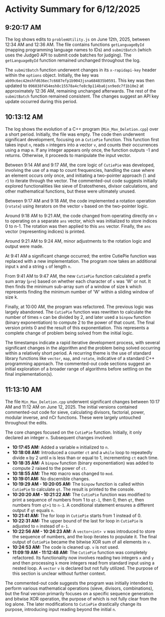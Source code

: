 # Activity Summary for 6/12/2025

## 9:20:17 AM
The log shows edits to `problemUtility.js` on June 12th, 2025, between 12:34 AM and 12:36 AM.  The file contains functions `getLanguageById` (mapping programming language names to IDs) and `submitBatch` (which uses the Judge0 API to submit code batches for judging).  The `getLanguageById` function remained unchanged throughout the log.

The `submitBatch` function underwent changes in its `x-rapidapi-key` header within the `options` object.  Initially, the key was `ab99c6ec42mshfd636ec7c6687efp1b9043jsna684835b0591`. This key was then updated to `096038f454msh8c15578a4cfe8c9p114ba6jsn9edc7f1b10e2` at approximately 12:36 AM, remaining unchanged afterwards.  The rest of the `submitBatch` function remained consistent.  The changes suggest an API key update occurred during this period.


## 10:13:12 AM
The log shows the evolution of a C++ program (`Min_Max_Deletion.cpp`) over a short period.  Initially, the file was empty.  The code then underwent significant development, focusing on a `CutiePie` function. This function first takes input `n`, reads `n` integers into a vector `v`, and counts their occurrences using a map `m`.  If any integer appears only once, the function outputs -1 and returns. Otherwise, it proceeds to manipulate the input vector.

Between 9:14 AM and 9:17 AM, the core logic of `CutiePie` was developed, involving the use of a map to count frequencies, handling the case where an element occurs only once, and initiating a two-pointer approach (`l` and `r`) to iterate through the vector.  The commented-out code suggests initially explored functionalities like sieve of Eratosthenes, divisor calculations, and other mathematical functions, but these were ultimately unused.

Between 9:17 AM and 9:18 AM, the code implemented a rotation operation (`rotate`) using iterators on the vector `v` based on the two-pointer logic.

Around 9:18 AM to 9:21 AM,  the code changed from operating directly on `v` to operating on a separate `ans` vector, which was initialized to store indices 0 to n-1.  The rotation was then applied to this `ans` vector.  Finally, the `ans` vector (representing indices) is printed.


Around 9:21 AM to 9:24 AM, minor adjustments to the rotation logic and output were made.  

At 9:41 AM a significant change occurred; the entire CutiePie function was replaced with a new implementation. The program now takes an additional input `k` and a string `s` of length `n`.  

From 9:41 AM to 9:47 AM, the  new `CutiePie` function calculated a prefix sum array (`pre`) based on whether each character of `s` was 'W' or not. It then finds the minimum sub-array sum of a window of size k which represents finding the minimum number of 'W' within a sliding window of size k.  

Finally,  at 10:00 AM, the program was refactored. The previous logic was largely abandoned. The `CutiePie` function was rewritten to calculate the number of times `n` can be divided by 2, and later used a `binpow` function (binary exponentiation) to compute 2 to the power of that count.  The final version prints 0 and the result of this exponentiation.  This represents a complete change of problem being solved from the initial logic.


The timestamps indicate a rapid iterative development process, with several significant changes in the algorithm and the problem being solved occurring within a relatively short period.  A recurring theme is the use of standard library functions like `vector`, `map`, and `rotate`, indicative of a standard C++ programming approach.  The commented-out code sections suggest an initial exploration of a broader range of algorithms before settling on the final implementation(s).


## 11:13:10 AM
The file `Min_Max_Deletion.cpp` underwent significant changes between 10:17 AM and 11:12 AM on June 12, 2025.  The initial versions contained commented-out code for sieve, calculating divisors, factorial, power, modular inverse, and nCr functions. These were largely untouched throughout the edits.

The core changes focused on the `CutiePie` function. Initially, it only declared an integer `n`. Subsequent changes involved:

* **10:17:45 AM:** Added a variable `m` initialized to `n`.
* **10:18:08 AM:** Introduced a counter `ct` and a `while` loop to repeatedly divide `m` by 2 until `m` is less than or equal to 1, incrementing `ct` each time.
* **10:18:35 AM:** A `binpow` function (binary exponentiation) was added to compute 2 raised to the power of `ct`.
* **10:18:55 AM:**  The `MOD` macro was changed to `mod`.
* **10:19:01 AM:** No discernible changes.
* **10:19:29 AM - 10:20:05 AM:** The `binpow` function is called within `CutiePie` to calculate `qt`.  The result is printed to the console.
* **10:20:20 AM - 10:21:22 AM:**  The `CutiePie` function was modified to print a sequence of numbers from 1 to `qt-1`, then 0, then `qt`, then numbers from `qt+1` to `n-1`.  A conditional statement ensures a different output if `qt` equals `n`.
* **10:21:41 AM:** The for loop in `CutiePie` starts from 1 instead of 0.
* **10:22:31 AM:** The upper bound of the last for loop in `CutiePie` is adjusted to `n` instead of `n-1`.
* **10:22:56 AM - 10:24:23 AM:** A `vector<int> v` was introduced to store the sequence of numbers, and the loop iterates to populate it. The final output of `CutiePie` became the bitwise XOR sum of all elements in `v`.
* **10:24:53 AM:** The code is cleaned up. `v` is not used.
* **11:09:19 AM - 11:12:48 AM:**  The `CutiePie` function was completely refactored.  Its functionality now involves reading two integers `x` and `y` and then processing `k` more integers read from standard input using a nested loop. A `vector` `v` is declared but not fully utilized.  The purpose of this section is unclear without further context.


The commented-out code suggests the program was initially intended to perform various mathematical operations (sieve, divisors, combinations), but the final version primarily focuses on a specific sequence generation and bitwise XOR operation, the purpose of which is not fully clear from the log alone.  The later modifications to `CutiePie` drastically change its purpose, introducing input reading beyond the initial `n`.
